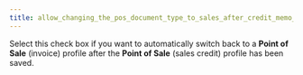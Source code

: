 ```yaml
---
title: allow_changing_the_pos_document_type_to_sales_after_credit_memo_is_saved
---
```



Select this check box if you want to automatically switch back to a  **Point of Sale** (invoice) profile  after the **Point of Sale** (sales  credit) profile has been saved.
